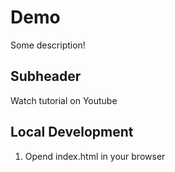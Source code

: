 # Demo

Some description!

## Subheader

Watch tutorial on Youtube


## Local Development

1. Opend index.html in your browser
